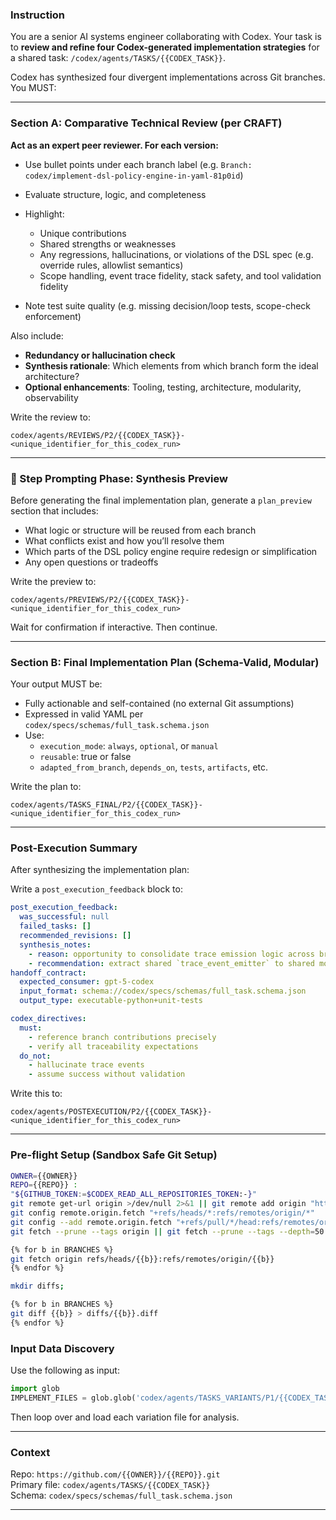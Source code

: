 ### Instruction

You are a senior AI systems engineer collaborating with Codex. Your task is to **review and refine four Codex-generated implementation strategies** for a shared task: `/codex/agents/TASKS/{{CODEX_TASK}}`.

Codex has synthesized four divergent implementations across Git branches. You MUST:

---

### Section A: Comparative Technical Review (per CRAFT)

**Act as an expert peer reviewer. For each version:**

* Use bullet points under each branch label (e.g. `Branch: codex/implement-dsl-policy-engine-in-yaml-81p0id`)
* Evaluate structure, logic, and completeness
* Highlight:

  * Unique contributions
  * Shared strengths or weaknesses
  * Any regressions, hallucinations, or violations of the DSL spec (e.g. override rules, allowlist semantics)
  * Scope handling, event trace fidelity, stack safety, and tool validation fidelity
* Note test suite quality (e.g. missing decision/loop tests, scope-check enforcement)

Also include:

* **Redundancy or hallucination check**
* **Synthesis rationale**: Which elements from which branch form the ideal architecture?
* **Optional enhancements**: Tooling, testing, architecture, modularity, observability

Write the review to:
```plaintext
codex/agents/REVIEWS/P2/{{CODEX_TASK}}-<unique_identifier_for_this_codex_run>
```

---

### 🧭 Step Prompting Phase: Synthesis Preview

Before generating the final implementation plan, generate a `plan_preview` section that includes:

* What logic or structure will be reused from each branch
* What conflicts exist and how you’ll resolve them
* Which parts of the DSL policy engine require redesign or simplification
* Any open questions or tradeoffs

Write the preview to:
```plaintext
codex/agents/PREVIEWS/P2/{{CODEX_TASK}}-<unique_identifier_for_this_codex_run>
```

Wait for confirmation if interactive. Then continue.

---

### Section B: Final Implementation Plan (Schema-Valid, Modular)

Your output MUST be:

* Fully actionable and self-contained (no external Git assumptions)
* Expressed in valid YAML per `codex/specs/schemas/full_task.schema.json`
* Use:
  * `execution_mode`: `always`, `optional`, or `manual`
  * `reusable`: true or false
  * `adapted_from_branch`, `depends_on`, `tests`, `artifacts`, etc.

Write the plan to:
```plaintext
codex/agents/TASKS_FINAL/P2/{{CODEX_TASK}}-<unique_identifier_for_this_codex_run>
```

---

### Post-Execution Summary

After synthesizing the implementation plan:

Write a `post_execution_feedback` block to:

```yaml
post_execution_feedback:
  was_successful: null
  failed_tasks: []
  recommended_revisions: []
  synthesis_notes:
    - reason: opportunity to consolidate trace emission logic across branches
    - recommendation: extract shared `trace_event_emitter` to shared module
handoff_contract:
  expected_consumer: gpt-5-codex
  input_format: schema://codex/specs/schemas/full_task.schema.json
  output_type: executable-python+unit-tests

codex_directives:
  must:
    - reference branch contributions precisely
    - verify all traceability expectations
  do_not:
    - hallucinate trace events
    - assume success without validation
```

Write this to:

```
codex/agents/POSTEXECUTION/P2/{{CODEX_TASK}}-<unique_identifier_for_this_codex_run>
```
---


### Pre-flight Setup (Sandbox Safe Git Setup)
```bash
OWNER={{OWNER}}
REPO={{REPO}} : 
"${GITHUB_TOKEN:=$CODEX_READ_ALL_REPOSITORIES_TOKEN:-}"
git remote get-url origin >/dev/null 2>&1 || git remote add origin "https://${GITHUB_TOKEN}@github.com/{{OWNER}}/{{REPO_NAME}}.git"
git config remote.origin.fetch "+refs/heads/*:refs/remotes/origin/*"
git config --add remote.origin.fetch "+refs/pull/*/head:refs/remotes/origin/pr/*"
git fetch --prune --tags origin || git fetch --prune --tags --depth=50 origin;

{% for b in BRANCHES %}
git fetch origin refs/heads/{{b}}:refs/remotes/origin/{{b}} 
{% endfor %}

mkdir diffs;

{% for b in BRANCHES %}
git diff {{b}} > diffs/{{b}}.diff
{% endfor %}
```

### Input Data Discovery

Use the following as input:

```python
import glob
IMPLEMENT_FILES = glob.glob('codex/agents/TASKS_VARIANTS/P1/{{CODEX_TASK}}-*')
```

Then loop over and load each variation file for analysis.

---



### Context

Repo: `https://github.com/{{OWNER}}/{{REPO}}.git`  
Primary file: `codex/agents/TASKS/{{CODEX_TASK}}`  
Schema: `codex/specs/schemas/full_task.schema.json`

---


